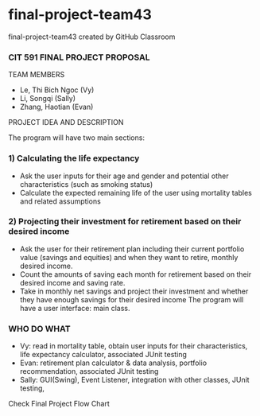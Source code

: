 # final-project-team43
final-project-team43 created by GitHub Classroom  
### CIT 591 FINAL PROJECT PROPOSAL
TEAM MEMBERS
* Le, Thi Bich Ngoc (Vy)
* Li, Songqi (Sally)
* Zhang, Haotian (Evan)

PROJECT IDEA AND DESCRIPTION

The program will have two main sections:
### 1) Calculating the life expectancy
*  Ask the user inputs for their age and gender and potential other characteristics
(such as smoking status)
* Calculate the expected remaining life of the user using mortality tables and
related assumptions
### 2) Projecting their investment for retirement based on their desired income
*  Ask the user for their retirement plan including their current portfolio value
(savings and equities) and when they want to retire, monthly desired income.
*  Count the amounts of saving each month for retirement based on their desired
income and saving rate.
* Take in monthly net savings and project their investment and whether they have
enough savings for their desired income
The program will have a user interface: main class.
### WHO DO WHAT
*  Vy: read in mortality table, obtain user inputs for their characteristics, life
expectancy calculator, associated JUnit testing
*  Evan: retirement plan calculator & data analysis, portfolio recommendation,
associated JUnit testing
* Sally: GUI(Swing), Event Listener, integration with other classes, JUnit testing,

Check Final Project Flow Chart
